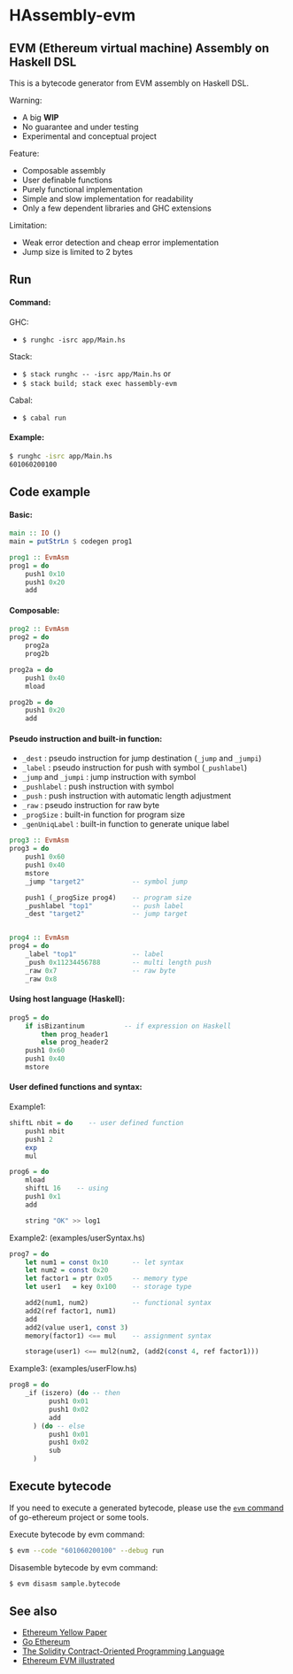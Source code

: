 HAssembly-evm
=============

## EVM (Ethereum virtual machine) Assembly on Haskell DSL

This is a bytecode generator from EVM assembly on Haskell DSL.

Warning:
  * A big **WIP**
  * No guarantee and under testing
  * Experimental and conceptual project

Feature:
  * Composable assembly
  * User definable functions
  * Purely functional implementation
  * Simple and slow implementation for readability
  * Only a few dependent libraries and GHC extensions

Limitation:
  * Weak error detection and cheap error implementation
  * Jump size is limited to 2 bytes


Run
---

#### Command:

GHC:
  * `$ runghc -isrc app/Main.hs`

Stack:
  * `$ stack runghc -- -isrc app/Main.hs`
  or
  * `$ stack build; stack exec hassembly-evm`

Cabal:
  * `$ cabal run`

#### Example:

  ```bash
  $ runghc -isrc app/Main.hs
  601060200100
  ```


Code example
------------

#### Basic:

  ```Haskell
  main :: IO ()
  main = putStrLn $ codegen prog1
  
  prog1 :: EvmAsm
  prog1 = do
      push1 0x10
      push1 0x20
      add
  ```

#### Composable:

  ```Haskell
  prog2 :: EvmAsm
  prog2 = do
      prog2a
      prog2b

  prog2a = do
      push1 0x40
      mload

  prog2b = do
      push1 0x20
      add
  ```

#### Pseudo instruction and built-in function:

  * `_dest` : pseudo instruction for jump destination (`_jump` and `_jumpi`)
  * `_label` : pseudo instruction for push with symbol (`_pushlabel`)
  * `_jump` and `_jumpi` : jump instruction with symbol
  * `_pushlabel` : push instruction with symbol
  * `_push` : push instruction with automatic length adjustment
  * `_raw` : pseudo instruction for raw byte
  * `_progSize` : built-in function for program size
  * `_genUniqLabel` : built-in function to generate unique label

  ```Haskell
  prog3 :: EvmAsm
  prog3 = do
      push1 0x60
      push1 0x40
      mstore
      _jump "target2"            -- symbol jump
  
      push1 (_progSize prog4)    -- program size
      _pushlabel "top1"          -- push label
      _dest "target2"            -- jump target
  
  
  prog4 :: EvmAsm
  prog4 = do
      _label "top1"              -- label
      _push 0x11234456788        -- multi length push
      _raw 0x7                   -- raw byte
      _raw 0x8
  ```

#### Using host language (Haskell):

  ```Haskell
  prog5 = do
      if isBizantinum          -- if expression on Haskell
          then prog_header1
          else prog_header2
      push1 0x60
      push1 0x40
      mstore
  ```

#### User defined functions and syntax:
Example1:

  ```Haskell
  shiftL nbit = do    -- user defined function
      push1 nbit
      push1 2
      exp
      mul
  
  prog6 = do
      mload
      shiftL 16    -- using
      push1 0x1
      add

      string "OK" >> log1
  ```

Example2: (examples/userSyntax.hs)

  ```Haskell
  prog7 = do
      let num1 = const 0x10      -- let syntax
      let num2 = const 0x20
      let factor1 = ptr 0x05     -- memory type
      let user1   = key 0x100    -- storage type

      add2(num1, num2)           -- functional syntax
      add2(ref factor1, num1)
      add
      add2(value user1, const 3)
      memory(factor1) <== mul    -- assignment syntax

      storage(user1) <== mul2(num2, (add2(const 4, ref factor1)))
  ```

Example3: (examples/userFlow.hs)

  ```Haskell
  prog8 = do
      _if (iszero) (do -- then
            push1 0x01
            push1 0x02
            add
        ) (do -- else
            push1 0x01
            push1 0x02
            sub
        )
  ```


Execute bytecode
----------------

If you need to execute a generated bytecode, please use the [`evm` command](https://github.com/ethereum/go-ethereum) of go-ethereum project or some tools.

Execute bytecode by evm command:

  ```bash
  $ evm --code "601060200100" --debug run
  ```
Disasemble bytecode by evm command:

  ```bash
  $ evm disasm sample.bytecode
  ```

See also
--------

  * [Ethereum Yellow Paper](https://github.com/ethereum/yellowpaper)
  * [Go Ethereum](https://github.com/ethereum/go-ethereum)
  * [The Solidity Contract-Oriented Programming Language](https://github.com/ethereum/solidity)
  * [Ethereum EVM illustrated](https://github.com/takenobu-hs/ethereum-evm-illustrated)

